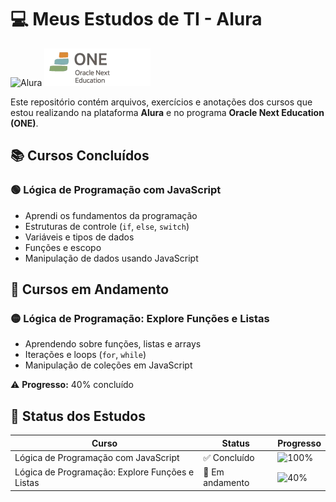 # 💻 Meus Estudos de TI - Alura

![Alura](https://seeklogo.com/images/A/alura-logo-3B8E6A9C8F-seeklogo.com.png) ![ONE](https://github.com/Mdsoare/oracle-next-education/blob/main/img/logo-one.webp)

Este repositório contém arquivos, exercícios e anotações dos cursos que estou realizando na plataforma **Alura** e no programa **Oracle Next Education (ONE)**.

## 📚 Cursos Concluídos

### 🟢 Lógica de Programação com JavaScript
- Aprendi os fundamentos da programação
- Estruturas de controle (`if`, `else`, `switch`)
- Variáveis e tipos de dados
- Funções e escopo
- Manipulação de dados usando JavaScript

## 🔄 Cursos em Andamento

### 🟡 Lógica de Programação: Explore Funções e Listas
- Aprendendo sobre funções, listas e arrays
- Iterações e loops (`for`, `while`)
- Manipulação de coleções em JavaScript

⚠️ **Progresso:** 40% concluído

## 🚀 Status dos Estudos

| Curso | Status | Progresso |
|-------|--------|-----------|
| Lógica de Programação com JavaScript | ✅ Concluído | ![100%](https://img.shields.io/badge/100%25-brightgreen) |
| Lógica de Programação: Explore Funções e Listas | 🔄 Em andamento | ![40%](https://img.shields.io/badge/40%25-yellow) |
